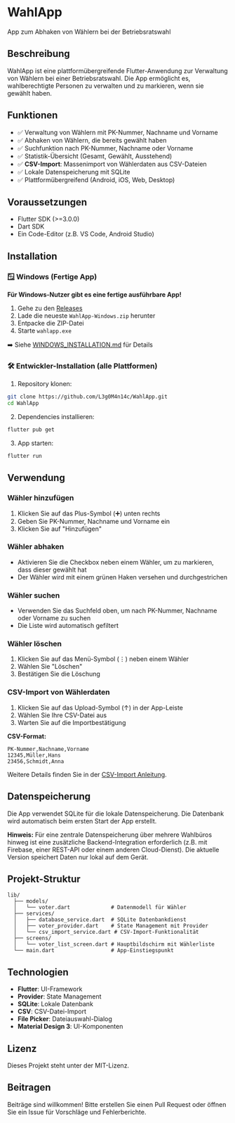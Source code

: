 # WahlApp
App zum Abhaken von Wählern bei der Betriebsratswahl

## Beschreibung

WahlApp ist eine plattformübergreifende Flutter-Anwendung zur Verwaltung von Wählern bei einer Betriebsratswahl. Die App ermöglicht es, wahlberechtigte Personen zu verwalten und zu markieren, wenn sie gewählt haben.

## Funktionen

- ✅ Verwaltung von Wählern mit PK-Nummer, Nachname und Vorname
- ✅ Abhaken von Wählern, die bereits gewählt haben
- ✅ Suchfunktion nach PK-Nummer, Nachname oder Vorname
- ✅ Statistik-Übersicht (Gesamt, Gewählt, Ausstehend)
- ✅ **CSV-Import**: Massenimport von Wählerdaten aus CSV-Dateien
- ✅ Lokale Datenspeicherung mit SQLite
- ✅ Plattformübergreifend (Android, iOS, Web, Desktop)

## Voraussetzungen

- Flutter SDK (>=3.0.0)
- Dart SDK
- Ein Code-Editor (z.B. VS Code, Android Studio)

## Installation

### 🪟 Windows (Fertige App)

**Für Windows-Nutzer gibt es eine fertige ausführbare App!**

1. Gehe zu den [Releases](https://github.com/L3g0M4n14c/WahlApp/releases)
2. Lade die neueste `WahlApp-Windows.zip` herunter
3. Entpacke die ZIP-Datei
4. Starte `wahlapp.exe`

➡️ Siehe [WINDOWS_INSTALLATION.md](WINDOWS_INSTALLATION.md) für Details

### 🛠️ Entwickler-Installation (alle Plattformen)

1. Repository klonen:
```bash
git clone https://github.com/L3g0M4n14c/WahlApp.git
cd WahlApp
```

2. Dependencies installieren:
```bash
flutter pub get
```

3. App starten:
```bash
flutter run
```

## Verwendung

### Wähler hinzufügen
1. Klicken Sie auf das Plus-Symbol (➕) unten rechts
2. Geben Sie PK-Nummer, Nachname und Vorname ein
3. Klicken Sie auf "Hinzufügen"

### Wähler abhaken
- Aktivieren Sie die Checkbox neben einem Wähler, um zu markieren, dass dieser gewählt hat
- Der Wähler wird mit einem grünen Haken versehen und durchgestrichen

### Wähler suchen
- Verwenden Sie das Suchfeld oben, um nach PK-Nummer, Nachname oder Vorname zu suchen
- Die Liste wird automatisch gefiltert

### Wähler löschen
1. Klicken Sie auf das Menü-Symbol (⋮) neben einem Wähler
2. Wählen Sie "Löschen"
3. Bestätigen Sie die Löschung

### CSV-Import von Wählerdaten
1. Klicken Sie auf das Upload-Symbol (↑) in der App-Leiste
2. Wählen Sie Ihre CSV-Datei aus
3. Warten Sie auf die Importbestätigung

**CSV-Format:**
```csv
PK-Nummer,Nachname,Vorname
12345,Müller,Hans
23456,Schmidt,Anna
```

Weitere Details finden Sie in der [CSV-Import Anleitung](CSV_IMPORT_GUIDE.md).

## Datenspeicherung

Die App verwendet SQLite für die lokale Datenspeicherung. Die Datenbank wird automatisch beim ersten Start der App erstellt.

**Hinweis:** Für eine zentrale Datenspeicherung über mehrere Wahlbüros hinweg ist eine zusätzliche Backend-Integration erforderlich (z.B. mit Firebase, einer REST-API oder einem anderen Cloud-Dienst). Die aktuelle Version speichert Daten nur lokal auf dem Gerät.

## Projekt-Struktur

```
lib/
  ├── models/
  │   └── voter.dart             # Datenmodell für Wähler
  ├── services/
  │   ├── database_service.dart  # SQLite Datenbankdienst
  │   ├── voter_provider.dart    # State Management mit Provider
  │   └── csv_import_service.dart # CSV-Import-Funktionalität
  ├── screens/
  │   └── voter_list_screen.dart # Hauptbildschirm mit Wählerliste
  └── main.dart                  # App-Einstiegspunkt
```

## Technologien

- **Flutter**: UI-Framework
- **Provider**: State Management
- **SQLite**: Lokale Datenbank
- **CSV**: CSV-Datei-Import
- **File Picker**: Dateiauswahl-Dialog
- **Material Design 3**: UI-Komponenten

## Lizenz

Dieses Projekt steht unter der MIT-Lizenz.

## Beitragen

Beiträge sind willkommen! Bitte erstellen Sie einen Pull Request oder öffnen Sie ein Issue für Vorschläge und Fehlerberichte.
